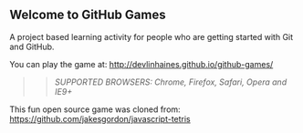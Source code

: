 ## Welcome to GitHub Games

A project based learning activity for people who are getting started with Git and GitHub.

You can play the game at: http://devlinhaines.github.io/github-games/

>> _*SUPPORTED BROWSERS*: Chrome, Firefox, Safari, Opera and IE9+_

This fun open source game was cloned from: https://github.com/jakesgordon/javascript-tetris
